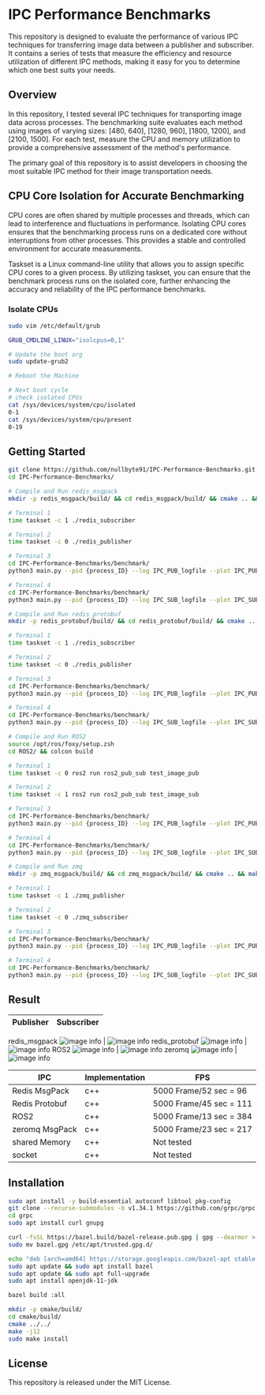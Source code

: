 # IPC Performance Benchmarks
This repository is designed to evaluate the performance of various IPC techniques for transferring image data between a publisher and subscriber. It contains a series of tests that measure the efficiency and resource utilization of different IPC methods, making it easy for you to determine which one best suits your needs.

## Overview
In this repository, I tested several IPC techniques for transporting image data across processes. The benchmarking suite evaluates each method using images of varying sizes: [480, 640], [1280, 960], [1800, 1200], and [2100, 1500]. For each test, measure the CPU and memory utilization to provide a comprehensive assessment of the method's performance.

The primary goal of this repository is to assist developers in choosing the most suitable IPC method for their image transportation needs.

## CPU Core Isolation for Accurate Benchmarking
CPU cores are often shared by multiple processes and threads, which can lead to interference and fluctuations in performance. Isolating CPU cores ensures that the benchmarking process runs on a dedicated core without interruptions from other processes. This provides a stable and controlled environment for accurate measurements.

Taskset is a Linux command-line utility that allows you to assign specific CPU cores to a given process. By utilizing taskset, you can ensure that the benchmark process runs on the isolated core, further enhancing the accuracy and reliability of the IPC performance benchmarks.

### Isolate CPUs
```bash
sudo vim /etc/default/grub
```
```bash
GRUB_CMDLINE_LINUX="isolcpus=0,1"
```
```bash
# Update the boot arg
sudo update-grub2

# Reboot the Machine
```

```bash
# Next boot cycle
# check isolated CPUs
cat /sys/devices/system/cpu/isolated
0-1
cat /sys/devices/system/cpu/present
0-19
```

## Getting Started
```bash
git clone https://github.com/nullbyte91/IPC-Performance-Benchmarks.git
cd IPC-Performance-Benchmarks/
```

```bash
# Compile and Run redis_msgpack
mkdir -p redis_msgpack/build/ && cd redis_msgpack/build/ && cmake .. && make

# Terminal 1
time taskset -c 1 ./redis_subscriber

# Terminal 2
time taskset -c 0 ./redis_publisher

# Terminal 3
cd IPC-Performance-Benchmarks/benchmark/
python3 main.py --pid {process_ID} --log IPC_PUB_logfile --plot IPC_PUB.png --duration 30 --interval 0.1

# Terminal 4
cd IPC-Performance-Benchmarks/benchmark/
python3 main.py --pid {process_ID} --log IPC_SUB_logfile --plot IPC_SUB.png --duration 30 --interval 0.1
```

```bash
# Compile and Run redis_protobuf
mkdir -p redis_protobuf/build/ && cd redis_protobuf/build/ && cmake .. && make

# Terminal 1
time taskset -c 1 ./redis_subscriber

# Terminal 2
time taskset -c 0 ./redis_publisher

# Terminal 3
cd IPC-Performance-Benchmarks/benchmark/
python3 main.py --pid {process_ID} --log IPC_PUB_logfile --plot IPC_PUB.png --duration 30 --interval 0.1

# Terminal 4
cd IPC-Performance-Benchmarks/benchmark/
python3 main.py --pid {process_ID} --log IPC_SUB_logfile --plot IPC_SUB.png --duration 30 --interval 0.1
```


```bash
# Compile and Run ROS2
source /opt/ros/foxy/setup.zsh
cd ROS2/ && colcon build

# Terminal 1
time taskset -c 0 ros2 run ros2_pub_sub test_image_pub

# Terminal 2
time taskset -c 1 ros2 run ros2_pub_sub test_image_sub

# Terminal 3
cd IPC-Performance-Benchmarks/benchmark/
python3 main.py --pid {process_ID} --log IPC_PUB_logfile --plot IPC_PUB.png --duration 30 --interval 0.1

# Terminal 4
cd IPC-Performance-Benchmarks/benchmark/
python3 main.py --pid {process_ID} --log IPC_SUB_logfile --plot IPC_SUB.png --duration 30 --interval 0.1
```

```bash
# Compile and Run zmq
mkdir -p zmq_msgpack/build/ && cd zmq_msgpack/build/ && cmake .. && make

# Terminal 1
time taskset -c 1 ./zmq_publisher

# Terminal 2
time taskset -c 0 ./zmq_subscriber

# Terminal 3
cd IPC-Performance-Benchmarks/benchmark/
python3 main.py --pid {process_ID} --log IPC_PUB_logfile --plot IPC_PUB.png --duration 30 --interval 0.1

# Terminal 4
cd IPC-Performance-Benchmarks/benchmark/
python3 main.py --pid {process_ID} --log IPC_SUB_logfile --plot IPC_SUB.png --duration 30 --interval 0.1
```

## Result

Publisher | Subscriber
:-----: | :------:
redis_msgpack
![image info](./benchmark/redis_msgpack_PUB.png) | ![image info](./benchmark/redis_msgpack_SUB.png)
redis_protobuf
![image info](./benchmark/redis_protobuf_PUB.png) | ![image info](./benchmark/redis_protobuf_SUB.png)
ROS2
![image info](./benchmark/ROS_PUB.png) | ![image info](./benchmark/ROS_SUB.png)
zeromq
![image info](./benchmark/zmq_PUB.png) | ![image info](./benchmark/zmq_SUB.png)


| IPC  | Implementation  | FPS|
|---  |---              |----|
| Redis MsgPack  | c++  | 5000 Frame/52 sec = 96|
| Redis Protobuf  | c++  | 5000 Frame/45 sec = 111|
| ROS2  | c++  | 5000 Frame/13 sec = 384|
| zeromq MsgPack  | c++  | 5000 Frame/23 sec = 217|
| shared Memory  | c++  | Not tested|
| socket  | c++  | Not tested|

## Installation
```bash
sudo apt install -y build-essential autoconf libtool pkg-config
git clone --recurse-submodules -b v1.34.1 https://github.com/grpc/grpc
cd grpc
sudo apt install curl gnupg

curl -fsSL https://bazel.build/bazel-release.pub.gpg | gpg --dearmor > bazel.gpg
sudo mv bazel.gpg /etc/apt/trusted.gpg.d/

echo "deb [arch=amd64] https://storage.googleapis.com/bazel-apt stable jdk1.8" \\n| sudo tee /etc/apt/sources.list.d/bazel.list
sudo apt update && sudo apt install bazel
sudo apt update && sudo apt full-upgrade
sudo apt install openjdk-11-jdk

bazel build :all

mkdir -p cmake/build/
cd cmake/build/
cmake ../../
make -j12 
sudo make install
```
## License
This repository is released under the MIT License.

